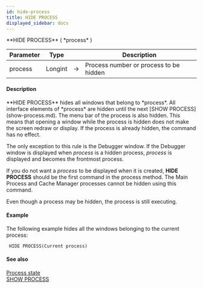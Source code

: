 ```yaml
---
id: hide-process
title: HIDE PROCESS
displayed_sidebar: docs
---
```


<!--REF #_command_.HIDE PROCESS.Syntax-->**HIDE PROCESS** ( *process* )<!-- END REF-->
<!--REF #_command_.HIDE PROCESS.Params-->
| Parameter | Type |  | Description |
| --- | --- | --- | --- |
| process | Longint | -> | Process number or process to be hidden |

<!-- END REF-->

#### Description 

<!--REF #_command_.HIDE PROCESS.Summary-->**HIDE PROCESS** hides all windows that belong to *process*.<!-- END REF--> All interface elements of *process* are hidden until the next [SHOW PROCESS](show-process.md). The menu bar of the process is also hidden. This means that opening a window while the process is hidden does not make the screen redraw or display. If the process is already hidden, the command has no effect.

The only exception to this rule is the Debugger window. If the Debugger window is displayed when *process* is a hidden process, *process* is displayed and becomes the frontmost process.

If you do not want a *process* to be displayed when it is created, **HIDE PROCESS** should be the first command in the process method. The Main Process and Cache Manager processes cannot be hidden using this command.

Even though a process may be hidden, the process is still executing.

#### Example 

The following example hides all the windows belonging to the current process:

```4d
 HIDE PROCESS(Current process)
```

#### See also 

[Process state](process-state.md)  
[SHOW PROCESS](show-process.md)  